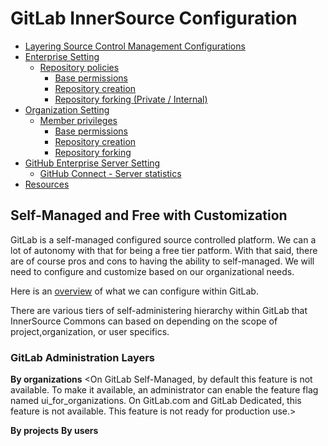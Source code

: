 # GitLab InnerSource Configuration

- [Layering Source Control Management Configurations](#layering-source-control-management-configurations)
- [Enterprise Setting](#enterprise-setting)
  - [Repository policies](#repository-policies)
    - [Base permissions](#base-permissions)
    - [Repository creation](#repository-creation)
    - [Repository forking (Private / Internal)](#repository-forking-private--internal)
- [Organization Setting](#organization-setting)
  - [Member privileges](#member-privileges)
    - [Base permissions](#base-permissions-1)
    - [Repository creation](#repository-creation-1)
    - [Repository forking](#repository-forking)
- [GitHub Enterprise Server Setting](#github-enterprise-server-setting)
  - [GitHub Connect - Server statistics](#github-connect---server-statistics)
- [Resources](#resources)

## Self-Managed and Free with Customization
GitLab is a self-managed configured source controlled platform. We can a lot of autonomy with that for being a free tier patform. With that said, there are of course pros and cons to having the ability to self-managed. We will need to configure and customize based on our organizational needs.

Here is an [overview](https://docs.gitlab.com/administration/configure/) of what we can configure within GitLab.

There are various tiers of self-administering hierarchy within GitLab that InnerSource Commons can based on depending on the scope of project,organization, or user specifics.

### GitLab Administration Layers

**By organizations**
<On GitLab Self-Managed, by default this feature is not available. To make it available, an administrator can enable the feature flag named ui_for_organizations. On GitLab.com and GitLab Dedicated, this feature is not available. This feature is not ready for production use.>

**By projects**
**By users**